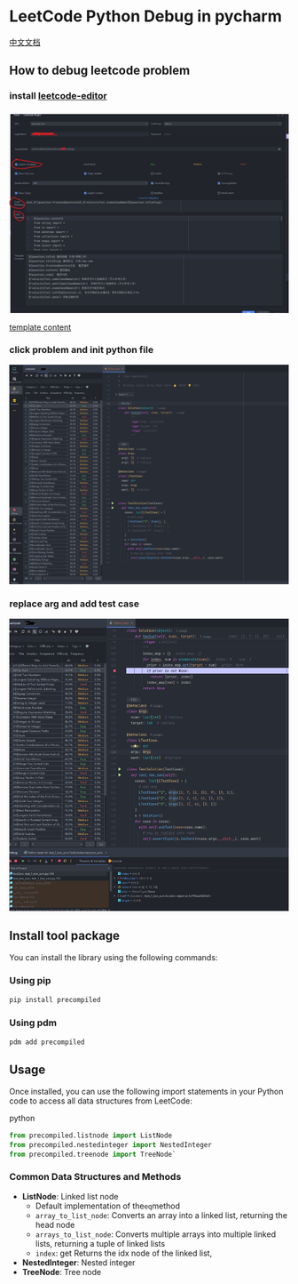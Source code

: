# LeetCode Python  Debug  in pycharm

[中文文档](./README_CN.md)

## How to debug leetcode problem
### install [leetcode-editor](https://github.com/shuzijun/leetcode-editor)

### 
![settingimag](./img/templatesetting.jpg)

[template content](./jetbrain_editor_template.md)

### click problem and init python file
![init](./img/init.jpg)

### replace arg and add test case
![debug](./img/debug.jpg)

## Install tool package

You can install the library using the following commands:

### Using pip

```sh
pip install precompiled
```
### Using pdm

```sh
pdm add precompiled
```
## Usage

Once installed, you can use the following import statements in your Python code to access all data structures from LeetCode:

python

```python
from precompiled.listnode import ListNode 
from precompiled.nestedinteger import NestedInteger 
from precompiled.treenode import TreeNode`
```
### Common Data Structures and Methods

- **ListNode**: Linked list node
    - Default implementation of the`eq`method
    - `array_to_list_node`: Converts an array into a linked list, returning the head node
    - `arrays_to_list_node`: Converts multiple arrays into multiple linked lists, returning a tuple of linked lists
    - `index`: get Returns the idx node of the linked list,
- **NestedInteger**: Nested integer
- **TreeNode**: Tree node

